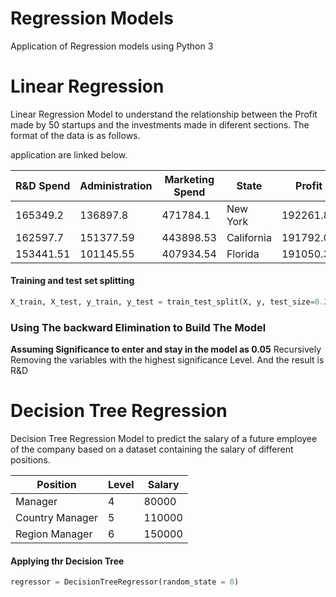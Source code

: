# Regression Models

Application of Regression models using Python 3


# Linear Regression

Linear Regression Model to understand the relationship between the Profit made by 50 startups and the investments made in diferent sections. The format of the data is as follows.

application are linked below.

| R&D Spend|Administration |Marketing Spend |State |Profit |
|----------|---------------|----------------|------|-------|
165349.2|136897.8|471784.1|New York|192261.83
162597.7|151377.59|443898.53|California|191792.06
153441.51|101145.55|407934.54|Florida|191050.39

#### Training and test set splitting
```python
X_train, X_test, y_train, y_test = train_test_split(X, y, test_size=0.2, random_state=0)
```

### Using The backward Elimination to Build The Model
**Assuming Significance to enter and stay in the model as 0.05**
Recursively Removing the variables with the highest significance Level.
And the result is R&D


# Decision Tree Regression

Decision Tree Regression Model to predict the salary of a future employee of the company based on a dataset containing the salary of different positions.


| Position| Level |Salary |
|----------|---------------|----------------|
Manager | 4 | 80000 |
Country Manager | 5 | 110000
Region Manager|6|150000|

#### Applying thr Decision Tree 
```python
regressor = DecisionTreeRegressor(random_state = 0)
```
